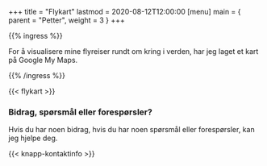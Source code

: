 +++
title = "Flykart"
lastmod = 2020-08-12T12:00:00
[menu]
main = { parent = "Petter", weight = 3 }
+++

{{% ingress %}}

For å visualisere mine flyreiser rundt om kring i verden, har jeg laget et kart på Google My Maps.

{{% /ingress %}}

{{< flykart >}}

### Bidrag, spørsmål eller forespørsler?

Hvis du har noen bidrag, hvis du har noen spørsmål eller forespørsler, kan jeg hjelpe deg.

{{< knapp-kontaktinfo >}}
